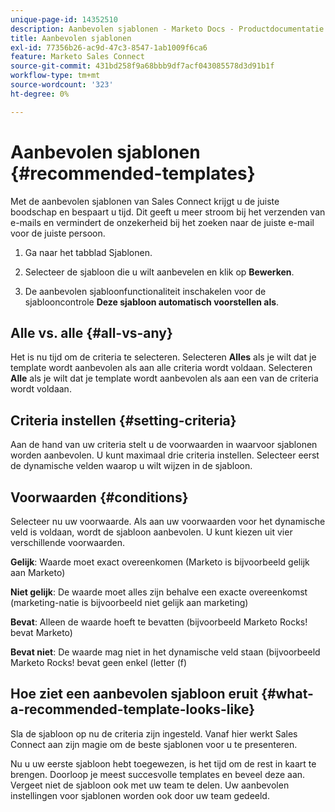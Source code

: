 ```yaml
---
unique-page-id: 14352510
description: Aanbevolen sjablonen - Marketo Docs - Productdocumentatie
title: Aanbevolen sjablonen
exl-id: 77356b26-ac9d-47c3-8547-1ab1009f6ca6
feature: Marketo Sales Connect
source-git-commit: 431bd258f9a68bbb9df7acf043085578d3d91b1f
workflow-type: tm+mt
source-wordcount: '323'
ht-degree: 0%

---
```


# Aanbevolen sjablonen {#recommended-templates}

Met de aanbevolen sjablonen van Sales Connect krijgt u de juiste boodschap en bespaart u tijd. Dit geeft u meer stroom bij het verzenden van e-mails en vermindert de onzekerheid bij het zoeken naar de juiste e-mail voor de juiste persoon.

1. Ga naar het tabblad Sjablonen.

1. Selecteer de sjabloon die u wilt aanbevelen en klik op **Bewerken**.

1. De aanbevolen sjabloonfunctionaliteit inschakelen voor de sjablooncontrole **Deze sjabloon automatisch voorstellen als**.

## Alle vs. alle {#all-vs-any}

Het is nu tijd om de criteria te selecteren. Selecteren **Alles** als je wilt dat je template wordt aanbevolen als aan alle criteria wordt voldaan. Selecteren **Alle** als je wilt dat je template wordt aanbevolen als aan een van de criteria wordt voldaan.

## Criteria instellen {#setting-criteria}

Aan de hand van uw criteria stelt u de voorwaarden in waarvoor sjablonen worden aanbevolen. U kunt maximaal drie criteria instellen. Selecteer eerst de dynamische velden waarop u wilt wijzen in de sjabloon.

## Voorwaarden {#conditions}

Selecteer nu uw voorwaarde. Als aan uw voorwaarden voor het dynamische veld is voldaan, wordt de sjabloon aanbevolen. U kunt kiezen uit vier verschillende voorwaarden.

**Gelijk**: Waarde moet exact overeenkomen (Marketo is bijvoorbeeld gelijk aan Marketo)

**Niet gelijk**: De waarde moet alles zijn behalve een exacte overeenkomst (marketing-natie is bijvoorbeeld niet gelijk aan marketing)

**Bevat**: Alleen de waarde hoeft te bevatten (bijvoorbeeld Marketo Rocks! bevat Marketo)

**Bevat niet**: De waarde mag niet in het dynamische veld staan (bijvoorbeeld Marketo Rocks! bevat geen enkel (letter (f)

## Hoe ziet een aanbevolen sjabloon eruit {#what-a-recommended-template-looks-like}

Sla de sjabloon op nu de criteria zijn ingesteld. Vanaf hier werkt Sales Connect aan zijn magie om de beste sjablonen voor u te presenteren.

Nu u uw eerste sjabloon hebt toegewezen, is het tijd om de rest in kaart te brengen. Doorloop je meest succesvolle templates en beveel deze aan. Vergeet niet de sjabloon ook met uw team te delen. Uw aanbevolen instellingen voor sjablonen worden ook door uw team gedeeld.
